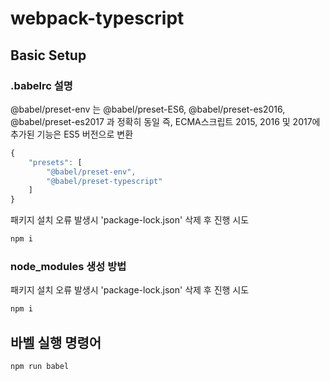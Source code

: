 # webpack-typescript

## Basic Setup

### .babelrc 설명

@babel/preset-env 는 @babel/preset-ES6, @babel/preset-es2016, @babel/preset-es2017 과 정확히 동일
즉, ECMA스크립트 2015, 2016 및 2017에 추가된 기능은 ES5 버전으로 변환

```javascript
{
    "presets": [
        "@babel/preset-env",
        "@babel/preset-typescript"
    ]
}
```

패키지 설치 오류 발생시 'package-lock.json' 삭제 후 진행 시도

```bash
npm i
```

### node_modules 생성 방법

패키지 설치 오류 발생시 'package-lock.json' 삭제 후 진행 시도

```bash
npm i
```

## 바벨 실행 명령어

```bash
npm run babel
```
